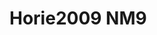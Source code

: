 <a name="material" />

# Horie2009 NM9
<script type="application/ld+json">
  {
    "@context": "https://schema.org/",
    "@type": "ChemicalSubstance",
    "http://purl.org/dc/terms/conformsTo":
      {
        "@type": "CreativeWork",
        "@id": "https://bioschemas.org/profiles/ChemicalSubstance/0.4-RELEASE/"
      },
    "@id": "https://egonw.github.io/nanowiki/nanowiki186.html#material",
    "name": "Horie2009 NM9",
    "sameAs: "http://127.0.0.1/mediawiki/index.php/Special:URIResolver/Horie2009_NM9"
  }
</script>

